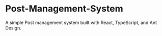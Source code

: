 # Post-Management-System
A simple Post management system built with React, TypeScript, and Ant Design. 
